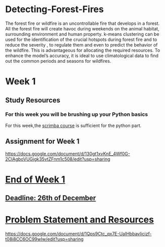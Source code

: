 
# Detecting-Forest-Fires
The forest fire or wildfire is an uncontrollable fire that develops in a forest. All the forest fire will create havoc during weekends on the animal habitat, surrounding environment and human property. k-means clustering can be used for the identification of the  crucial hotspots during forest fire  and to reduce the  severity , to regulate them and even  to predict the behavior of the wildfire. This is advantageous for allocating the required resources. To enhance the model’s accuracy, it is ideal to use climatological data to find out the common periods and seasons for wildfires.

<h1><b>Week 1</b></h1>
<h2>Study Resources</h2>
<h3> For this week you will be brushing up your <b>Python</b> basics</h3>
For this week,the <a href='https://scrimba.com/learn/python'>scrimba course</a> is sufficient for the python part.
 <h2>Assignment for Week 1</h2>
 <a href='https://docs.google.com/document/d/130gt1xvKnE_4Wf0G-2CIAgboVUGjgk35vtZFnm1c508/edit?usp=sharing'> https://docs.google.com/document/d/130gt1xvKnE_4Wf0G-2CIAgboVUGjgk35vtZFnm1c508/edit?usp=sharing
  <h1> End of Week 1 </h1>
  <h2> Deadline: 26th of December </h2>

<h1> <b> Problem Statement and Resources </b> </h1> 
<a href='https://docs.google.com/document/d/1Qps9Ctc_qx7E-UaIHbbavlicizf-t08i8CC6OC99wIw/edit?usp=sharing'> https://docs.google.com/document/d/1Qps9Ctc_qx7E-UaIHbbavlicizf-t08i8CC6OC99wIw/edit?usp=sharing

